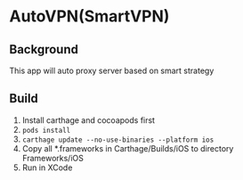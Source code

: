 AutoVPN(SmartVPN)
================

Background
----------

This app will auto proxy server based on smart strategy

Build
-----

1. Install carthage and cocoapods first
2. `pods install`
3. `carthage update --no-use-binaries --platform ios`
4. Copy all *.frameworks in Carthage/Builds/iOS to directory Frameworks/iOS
5. Run in XCode
